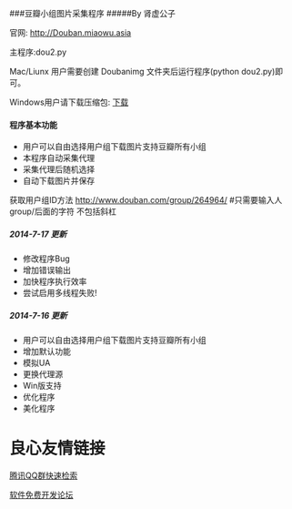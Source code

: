 ###豆瓣小组图片采集程序
#####By 肾虚公子

官网: http://Douban.miaowu.asia

主程序:dou2.py 

Mac/Liunx 用户需要创建 Doubanimg 文件夹后运行程序(python dou2.py)即可。

Windows用户请下载压缩包: [下载](https://raw.githubusercontent.com/ShenXuGongZi/DouBanGroupPic/master/Win_Client.7z)


#### 程序基本功能
* 用户可以自由选择用户组下载图片支持豆瓣所有小组
* 本程序自动采集代理
* 采集代理后随机选择
* 自动下载图片并保存


获取用户组ID方法
    http://www.douban.com/group/264964/ #只需要输入人group/后面的字符 不包括斜杠

##### 2014-7-17 更新
* 修改程序Bug
* 增加错误输出
* 加快程序执行效率
* 尝试启用多线程失败!

##### 2014-7-16 更新
* 用户可以自由选择用户组下载图片支持豆瓣所有小组
* 增加默认功能
* 模拟UA
* 更换代理源
* Win版支持
* 优化程序
* 美化程序

 # 良心友情链接

[腾讯QQ群快速检索](http://u.720life.cn/s/8cf73f7c)

[软件免费开发论坛](http://u.720life.cn/s/bbb01dc0)